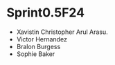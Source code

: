# Sprint0.5F24
- Xavistin Christopher Arul Arasu.
- Victor Hernandez
- Bralon Burgess
- Sophie Baker
